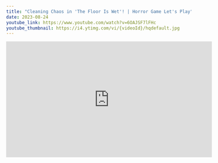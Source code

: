 ```yaml
---
title: "Cleaning Chaos in 'The Floor Is Wet'! | Horror Game Let's Play"
date: 2023-08-24
youtube_link: https://www.youtube.com/watch?v=6OAJSF7lFHc
youtube_thumbnail: https://i4.ytimg.com/vi/{videoId}/hqdefault.jpg
---
```

<iframe width="560" height="315" src="https://www.youtube.com/embed/6OAJSF7lFHc" title="Cleaning Chaos in 'The Floor Is Wet'! | Horror Game Let's Play" frameborder="0" allow="accelerometer; autoplay; clipboard-write; encrypted-media; gyroscope; picture-in-picture; web-share" allowfullscreen></iframe>
